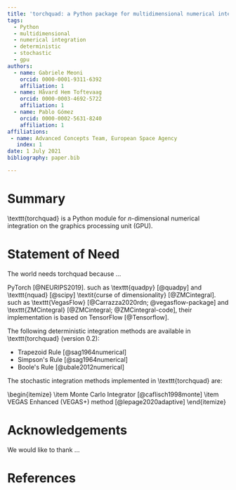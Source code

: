 ```yaml
---
title: 'torchquad: a Python package for multidimensional numerical integration on the GPU'
tags:
  - Python
  - multidimensional
  - numerical integration
  - deterministic
  - stochastic
  - gpu
authors:
  - name: Gabriele Meoni
    orcid: 0000-0001-9311-6392
    affiliation: 1
  - name: Håvard Hem Toftevaag
    orcid: 0000-0003-4692-5722
    affiliation: 1
  - name: Pablo Gómez
    orcid: 0000-0002-5631-8240
    affiliation: 1
affiliations:
 - name: Advanced Concepts Team, European Space Agency
   index: 1
date: 1 July 2021
bibliography: paper.bib

---
```


# Summary

\texttt{torchquad} is a Python module for $n$-dimensional numerical integration on the graphics processing unit (GPU).


# Statement of Need

The world needs torchquad because ...

PyTorch [@NEURIPS2019].
such as \texttt{quadpy} [@quadpy] and \texttt{nquad} [@scipy]
\textit{curse of dimensionality} [@ZMCintegral].
such as \texttt{VegasFlow} [@Carrazza2020rdn; @vegasflow-package] and \texttt{ZMCintegral} [@ZMCintegral; @ZMCintegral-code], their implementation is based on TensorFlow [@Tensorflow].

The following deterministic integration methods are available in \texttt{torchquad} (version 0.2):
- Trapezoid Rule [@sag1964numerical]
- Simpson's Rule [@sag1964numerical]
- Boole's Rule [@ubale2012numerical]

The stochastic integration methods implemented in \texttt{torchquad} are:

\begin{itemize}
    \item Monte Carlo Integrator [@caflisch1998monte]
    \item VEGAS Enhanced (VEGAS+) method [@lepage2020adaptive]
\end{itemize}

# Acknowledgements

We would like to thank ...

# References